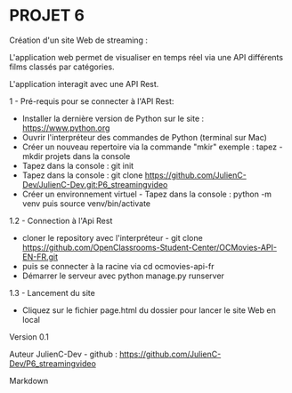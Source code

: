 # PROJET 6

Création d'un site Web de streaming :

L'application web permet de visualiser en temps réel via une API différents films classés par catégories.

L'application interagit avec une API Rest.


1 - Pré-requis pour se connecter à l'API Rest:
- Installer la dernière version de Python sur le site : https://www.python.org
- Ouvrir l'interpréteur des commandes de Python (terminal sur Mac)
- Créer un nouveau repertoire via la commande "mkir" exemple : tapez - mkdir projets dans la console
- Tapez dans la console : git init
- Tapez dans la console : git clone https://github.com/JulienC-Dev/JulienC-Dev.git:P6_streamingvideo
- Créer un environnement virtuel - Tapez dans la console : python -m venv puis source venv/bin/activate



1.2 - Connection à l'Api Rest
- cloner le repository avec l'interpréteur - git clone https://github.com/OpenClassrooms-Student-Center/OCMovies-API-EN-FR.git
- puis se connecter à la racine via cd ocmovies-api-fr
- Démarrer le serveur avec python manage.py runserver

1.3 - Lancement du site

- Cliquez sur le fichier page.html du dossier pour lancer le site Web en local


Version
0.1

Auteur
JulienC-Dev - github : https://github.com/JulienC-Dev/P6_streamingvideo

Markdown





